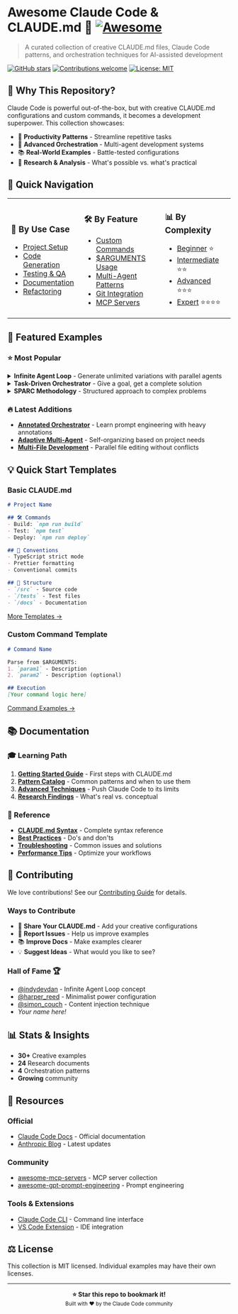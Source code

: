 # Awesome Claude Code & CLAUDE.md 🤖 [![Awesome](https://awesome.re/badge.svg)](https://awesome.re)

> A curated collection of creative CLAUDE.md files, Claude Code patterns, and orchestration techniques for AI-assisted development

[![GitHub stars](https://img.shields.io/github/stars/davidleathers113/claudemd?style=social)](https://github.com/davidleathers113/claudemd/stargazers)
[![Contributions welcome](https://img.shields.io/badge/contributions-welcome-brightgreen.svg?style=flat)](CONTRIBUTING.md)
[![License: MIT](https://img.shields.io/badge/License-MIT-yellow.svg)](LICENSE)

## 🌟 Why This Repository?

Claude Code is powerful out-of-the-box, but with creative CLAUDE.md configurations and custom commands, it becomes a development superpower. This collection showcases:

- 🚀 **Productivity Patterns** - Streamline repetitive tasks
- 🧠 **Advanced Orchestration** - Multi-agent development systems
- 📚 **Real-World Examples** - Battle-tested configurations
- 🔬 **Research & Analysis** - What's possible vs. what's practical

## 📖 Quick Navigation

<table>
<tr>
<td>

### 🎯 By Use Case
- [Project Setup](docs/patterns/project-setup.md)
- [Code Generation](docs/patterns/code-generation.md)
- [Testing & QA](docs/patterns/testing-qa.md)
- [Documentation](docs/patterns/documentation.md)
- [Refactoring](docs/patterns/refactoring.md)

</td>
<td>

### 🛠 By Feature
- [Custom Commands](docs/features/custom-commands.md)
- [$ARGUMENTS Usage](docs/features/arguments.md)
- [Multi-Agent Patterns](docs/features/multi-agent.md)
- [Git Integration](docs/features/git-integration.md)
- [MCP Servers](docs/features/mcp-servers.md)

</td>
<td>

### 📊 By Complexity
- [Beginner](docs/levels/beginner.md) ⭐
- [Intermediate](docs/levels/intermediate.md) ⭐⭐
- [Advanced](docs/levels/advanced.md) ⭐⭐⭐
- [Expert](docs/levels/expert.md) ⭐⭐⭐⭐

</td>
</tr>
</table>

## 🚀 Featured Examples

### ⭐ Most Popular

<details>
<summary><b>Infinite Agent Loop</b> - Generate unlimited variations with parallel agents</summary>

```markdown
# 📍 Location: examples/infinite_agent_loop/
# ⚡ Complexity: Expert
# 🎯 Use Case: Mass content generation, solution exploration

Key Features:
- Parallel agent coordination
- Wave-based execution
- Automatic uniqueness enforcement
- Context optimization
```
[View Full Example →](examples/infinite_agent_loop/)
</details>

<details>
<summary><b>Task-Driven Orchestrator</b> - Give a goal, get a complete solution</summary>

```markdown
# 📍 Location: examples/infinite_agent_loop/task-driven-orchestrator.md
# ⚡ Complexity: Advanced
# 🎯 Use Case: Feature development, system optimization

Key Features:
- Automatic task decomposition
- Intelligent agent selection
- Dependency-aware execution
- Adaptive quality gates
```
[View Full Example →](examples/infinite_agent_loop/task-driven-orchestrator.md)
</details>

<details>
<summary><b>SPARC Methodology</b> - Structured approach to complex problems</summary>

```markdown
# 📍 Location: examples/multi_agent_coordination/claude-sparc.md
# ⚡ Complexity: Intermediate
# 🎯 Use Case: Systematic development, code architecture

SPARC Flow:
1. Specification - Define the problem
2. Pseudocode - Plan the approach
3. Architecture - Design the system
4. Refinement - Iterate on solution
5. Completion - Finalize and test
```
[View Full Example →](examples/multi_agent_coordination/claude-sparc.md)
</details>

### 🔥 Latest Additions

- **[Annotated Orchestrator](examples/infinite_agent_loop/annotated-orchestrator.md)** - Learn prompt engineering with heavy annotations
- **[Adaptive Multi-Agent](examples/infinite_agent_loop/adaptive-multi-agent-orchestrator.md)** - Self-organizing based on project needs
- **[Multi-File Development](examples/infinite_agent_loop/multi-file-dev.md)** - Parallel file editing without conflicts

## 💡 Quick Start Templates

### Basic CLAUDE.md
```markdown
# Project Name

## 🛠 Commands
- Build: `npm run build`
- Test: `npm test`
- Deploy: `npm run deploy`

## 🎨 Conventions
- TypeScript strict mode
- Prettier formatting
- Conventional commits

## 📁 Structure
- `/src` - Source code
- `/tests` - Test files
- `/docs` - Documentation
```
[More Templates →](templates/)

### Custom Command Template
```markdown
# Command Name

Parse from $ARGUMENTS:
1. `param1` - Description
2. `param2` - Description (optional)

## Execution
[Your command logic here]
```
[Command Examples →](templates/commands/)

## 📚 Documentation

### 🎓 Learning Path
1. **[Getting Started Guide](docs/getting-started.md)** - First steps with CLAUDE.md
2. **[Pattern Catalog](docs/patterns/)** - Common patterns and when to use them
3. **[Advanced Techniques](docs/advanced/)** - Push Claude Code to its limits
4. **[Research Findings](examples/infinite_agent_loop/research/RESEARCH_SUMMARY.md)** - What's real vs. conceptual

### 📖 Reference
- **[CLAUDE.md Syntax](docs/reference/syntax.md)** - Complete syntax reference
- **[Best Practices](docs/reference/best-practices.md)** - Do's and don'ts
- **[Troubleshooting](docs/reference/troubleshooting.md)** - Common issues and solutions
- **[Performance Tips](docs/reference/performance.md)** - Optimize your workflows

## 🤝 Contributing

We love contributions! See our [Contributing Guide](CONTRIBUTING.md) for details.

### Ways to Contribute
- 📝 **Share Your CLAUDE.md** - Add your creative configurations
- 🐛 **Report Issues** - Help us improve examples
- 📚 **Improve Docs** - Make examples clearer
- 💡 **Suggest Ideas** - What would you like to see?

### Hall of Fame 🏆
- [@indydevdan](examples/infinite_agent_loop/indydevdan/) - Infinite Agent Loop concept
- [@harper_reed](examples/harper_reed/) - Minimalist power configuration
- [@simon_couch](examples/simon_couch/) - Content injection technique
- *Your name here!*

## 📊 Stats & Insights

- **30+** Creative examples
- **24** Research documents
- **4** Orchestration patterns
- **Growing** community

## 🔗 Resources

### Official
- [Claude Code Docs](https://docs.anthropic.com/en/docs/claude-code) - Official documentation
- [Anthropic Blog](https://www.anthropic.com/blog) - Latest updates

### Community
- [awesome-mcp-servers](https://github.com/punkpeye/awesome-mcp-servers) - MCP server collection
- [awesome-gpt-prompt-engineering](https://github.com/snwfdhmp/awesome-gpt-prompt-engineering) - Prompt engineering

### Tools & Extensions
- [Claude Code CLI](https://docs.anthropic.com/claude-code/cli) - Command line interface
- [VS Code Extension](https://marketplace.visualstudio.com/items?itemName=anthropic.claude-code) - IDE integration

## ⚖️ License

This collection is MIT licensed. Individual examples may have their own licenses.

---

<p align="center">
  <b>⭐ Star this repo to bookmark it!</b><br>
  <sub>Built with ❤️ by the Claude Code community</sub>
</p>